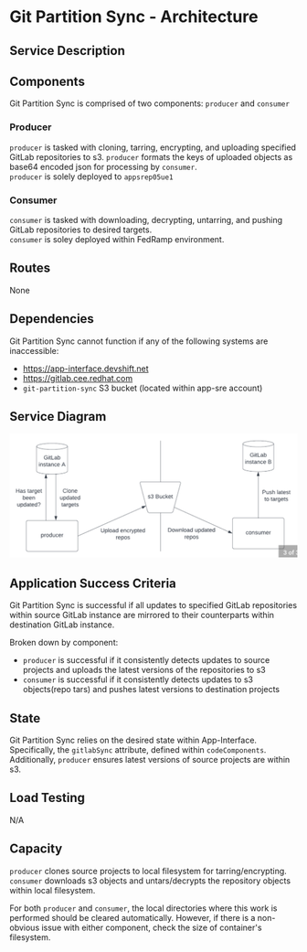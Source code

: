 # Git Partition Sync - Architecture

## Service Description

## Components
Git Partition Sync is comprised of two components: `producer` and `consumer`

### Producer
`producer` is tasked with cloning, tarring, encrypting, and uploading specified GitLab repositories to s3. `producer` formats the keys of uploaded objects as base64 encoded json for processing by `consumer`.  
`producer` is solely deployed to `appsrep05ue1` 

### Consumer
`consumer` is tasked with downloading, decrypting, untarring, and pushing GitLab repositories to desired targets.  
`consumer` is soley deployed within FedRamp environment.

## Routes
None

## Dependencies
Git Partition Sync cannot function if any of the following systems are inaccessible:
* https://app-interface.devshift.net
* https://gitlab.cee.redhat.com
* `git-partition-sync` S3 bucket (located within app-sre account)

## Service Diagram
![Git Partition Sync Architecture Diagram](arch.png)

## Application Success Criteria
Git Partition Sync is successful if all updates to specified GitLab repositories within source GitLab instance are mirrored to their counterparts within destination GitLab instance.

Broken down by component:
* `producer` is successful if it consistently detects updates to source projects and uploads the latest versions of the repositories to s3
* `consumer` is successful if it consistently detects updates to s3 objects(repo tars) and pushes latest versions to destination projects

## State
Git Partition Sync relies on the desired state within App-Interface. Specifically, the `gitlabSync` attribute, defined within `codeComponents`. Additionally, `producer` ensures latest versions of source projects are within s3.

## Load Testing
N/A

## Capacity
`producer` clones source projects to local filesystem for tarring/encrypting.  
`consumer` downloads s3 objects and untars/decrypts the repository objects within local filesystem.  
  
For both `producer` and `consumer`, the local directories where this work is performed should be cleared automatically. However, if there is a non-obvious issue with either component, check the size of container's filesystem.  
